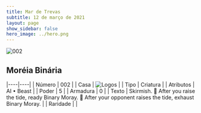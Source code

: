 ```yaml
---
title: Mar de Trevas
subtitle: 12 de março de 2021
layout: page
show_sidebar: false
hero_image: ../hero.png
---
```


![002](https://cdn.keyforgegame.com/media/card_front/pt/496_002_QQGF32M8J5F5_pt.png)

## Moréia Binária

|----|----|
| Número | 002 |
| Casa | ![Logos](https://archonarcana.com/images/thumb/c/ce/Logos.png/22px-Logos.png "Logos") |
| Tipo | Criatura |
| Atributos | AI • Beast |
| Poder | 5 |
| Armadura | 0 |
| Texto | Skirmish.   After you raise the tide, ready Binary Moray.   After your opponent raises the tide, exhaust Binary Moray. |
| Raridade |  |
